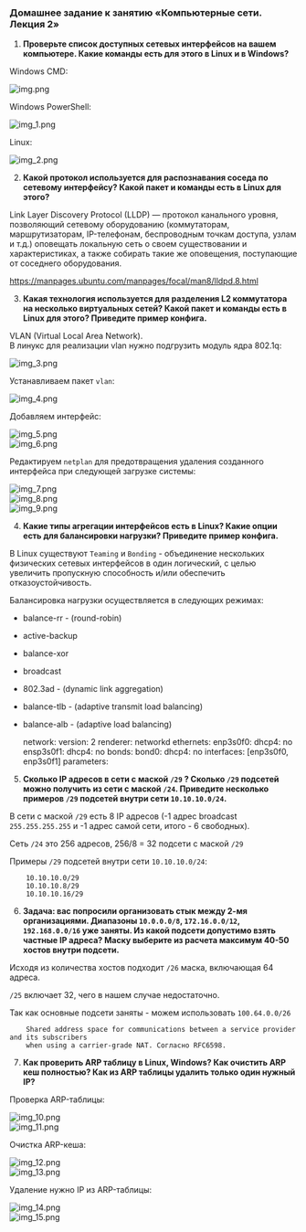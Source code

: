 ### Домашнее задание к занятию «Компьютерные сети. Лекция 2» 

1. **Проверьте список доступных сетевых интерфейсов на вашем компьютере. Какие команды есть для этого в Linux и в Windows?**  

Windows CMD:

![img.png](img.png)  

Windows PowerShell:  

![img_1.png](img_1.png)  

Linux:  

![img_2.png](img_2.png)  

2. **Какой протокол используется для распознавания соседа по сетевому интерфейсу? Какой пакет и команды есть в Linux для этого?**  

Link Layer Discovery Protocol (LLDP) — протокол канального уровня, позволяющий сетевому оборудованию (коммутаторам, маршрутизаторам, IP-телефонам, беспроводным точкам доступа, узлам и т.д.) оповещать локальную сеть о своем существовании и характеристиках, а также собирать такие же оповещения, поступающие от соседнего оборудования.  

https://manpages.ubuntu.com/manpages/focal/man8/lldpd.8.html  

3. **Какая технология используется для разделения L2 коммутатора на несколько виртуальных сетей? Какой пакет и команды есть в Linux для этого? Приведите пример конфига.**  

VLAN (Virtual Local Area Network).   
В линукс для реализации vlan нужно подгрузить модуль ядра 802.1q:  

![img_3.png](img_3.png)  

Устанавливаем пакет `vlan`:

![img_4.png](img_4.png)

Добавляем интерфейс:  

![img_5.png](img_5.png)  
![img_6.png](img_6.png)  

Редактируем `netplan` для предотвращения удаления созданного интерфейса при следующей загрузке системы:  

![img_7.png](img_7.png)  
![img_8.png](img_8.png)  
![img_9.png](img_9.png)  

4. **Какие типы агрегации интерфейсов есть в Linux? Какие опции есть для балансировки нагрузки? Приведите пример конфига.**  

В Linux существуют `Teaming` и `Bonding` - объединение нескольких физических сетевых интерфейсов в один логический, с целью увеличить пропускную способность и/или обеспечить отказоустойчивость.  

Балансировка нагрузки осуществляется в следующих режимах:

- balance-rr - (round-robin)

- active-backup

- balance-xor

- broadcast

- 802.3ad - (dynamic link aggregation)

- balance-tlb - (adaptive transmit load balancing)

- balance-alb - (adaptive load balancing)  


    network:
      version: 2
      renderer: networkd
    ethernets:
      enp3s0f0:
        dhcp4: no
      ensp3s0f1:
        dhcp4: no
    bonds:
      bond0:
        dhcp4: no
        interfaces: [enp3s0f0, enp3s0f1]
        parameters: 

5. **Сколько IP адресов в сети с маской `/29` ? Сколько `/29` подсетей можно получить из сети с маской `/24`. Приведите несколько примеров `/29` подсетей внутри сети `10.10.10.0/24`.**  

В сети с маской `/29` есть 8 IP адресов (-1 адрес broadcast `255.255.255.255` и -1 адрес самой сети, итого - 6 свободных).

Сеть `/24` это 256 адресов, 256/8 = 32 подсети с маской `/29`

Примеры `/29` подсетей внутри сети `10.10.10.0/24`:

        10.10.10.0/29
        10.10.10.8/29
        10.10.10.16/29  

6. **Задача: вас попросили организовать стык между 2-мя организациями. Диапазоны `10.0.0.0/8`, `172.16.0.0/12`, `192.168.0.0/16` уже заняты. Из какой подсети допустимо взять частные IP адреса? Маску выберите из расчета максимум 40-50 хостов внутри подсети.**  

Исходя из количества хостов подходит `/26` маска, включающая 64 адреса. 

`/25` включает 32, чего в нашем случае недостаточно.

Так как основные подсети заняты - можем использовать `100.64.0.0/26`

        Shared address space for communications between a service provider and its subscribers 
        when using a carrier-grade NAT. Согласно RFC6598.  

7. **Как проверить ARP таблицу в Linux, Windows? Как очистить ARP кеш полностью? Как из ARP таблицы удалить только один нужный IP?**  

Проверка ARP-таблицы:  

![img_10.png](img_10.png)  
![img_11.png](img_11.png)  

Очистка ARP-кеша:  

![img_12.png](img_12.png)  
![img_13.png](img_13.png)  

Удаление нужно IP из ARP-таблицы:  

![img_14.png](img_14.png)  
![img_15.png](img_15.png)
